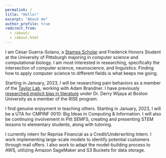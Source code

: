 ```yaml
---
permalink: /
title: "Hello!"
excerpt: "About me"
author_profile: true
redirect_from: 
  - /about/
  - /about.html
---
```


I am César Guerra-Solano, a [Stamps Scholar](https://www.stampsscholars.org/) and Frederick Honors Student at the University of Pittsburgh majoring in computer science and computational biology. I am most interested in researching, specifically the intersection of computer science, neuroscience, and linguistics. Finding how to apply computer science to different fields is what keeps me going.

Starting in January, 2023, I will be researching pain behaviors as a member of the [Taylor Lab](https://www.taylorlab.anes.pitt.edu/), working with Adam Brandner. I have previously [researched implicit bias in literature](https://www.bu.edu/summer/files/2022/02/Guerra-Solano-Cesar-RISE-Poster-2021.pdf) under Dr. Derry Wijaya at Boston University as a member of the RISE program.

I find genuine enjoyment in teaching others. Starting in January, 2023, I will be a UTA for CMPINF 0010: Big Ideas in Computing & Information. I will also be continuing involvement in Pitt SEMFS, creating and presenting STEM lessons to elementary students, along with tutoring.

I currently intern for Reprise Financial as a Credit/Underwriting Intern. I work implementing large-scale models to identify potential customers through mail offers. I also work to adapt the model-building process to AWS, utilizing Amazon SageMaker and S3 Buckets for data storage.
